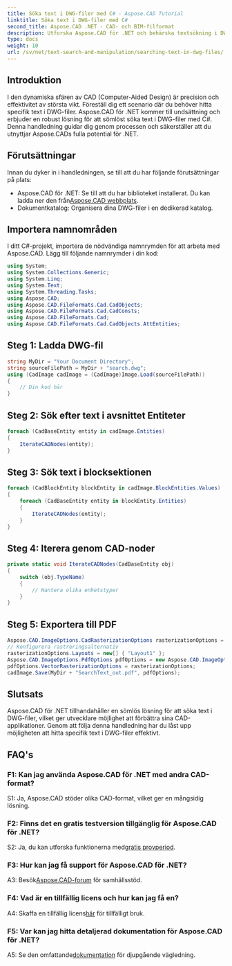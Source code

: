 ```yaml
---
title: Söka text i DWG-filer med C# - Aspose.CAD Tutorial
linktitle: Söka text i DWG-filer med C#
second_title: Aspose.CAD .NET - CAD- och BIM-filformat
description: Utforska Aspose.CAD för .NET och behärska textsökning i DWG-filer med denna steg-för-steg-guide. Öka dina CAD-applikationer idag!
type: docs
weight: 10
url: /sv/net/text-search-and-manipulation/searching-text-in-dwg-files/
---
```

## Introduktion

I den dynamiska sfären av CAD (Computer-Aided Design) är precision och effektivitet av största vikt. Föreställ dig ett scenario där du behöver hitta specifik text i DWG-filer. Aspose.CAD för .NET kommer till undsättning och erbjuder en robust lösning för att sömlöst söka text i DWG-filer med C#. Denna handledning guidar dig genom processen och säkerställer att du utnyttjar Aspose.CADs fulla potential för .NET.

## Förutsättningar

Innan du dyker in i handledningen, se till att du har följande förutsättningar på plats:
-  Aspose.CAD för .NET: Se till att du har biblioteket installerat. Du kan ladda ner den från[Aspose.CAD webbplats](https://releases.aspose.com/cad/net/).
- Dokumentkatalog: Organisera dina DWG-filer i en dedikerad katalog.

## Importera namnområden

I ditt C#-projekt, importera de nödvändiga namnrymden för att arbeta med Aspose.CAD. Lägg till följande namnrymder i din kod:

```csharp
using System;
using System.Collections.Generic;
using System.Linq;
using System.Text;
using System.Threading.Tasks;
using Aspose.CAD;
using Aspose.CAD.FileFormats.Cad.CadObjects;
using Aspose.CAD.FileFormats.Cad.CadConsts;
using Aspose.CAD.FileFormats.Cad;
using Aspose.CAD.FileFormats.Cad.CadObjects.AttEntities;
```

## Steg 1: Ladda DWG-fil

```csharp
string MyDir = "Your Document Directory";
string sourceFilePath = MyDir + "search.dwg";
using (CadImage cadImage = (CadImage)Image.Load(sourceFilePath))
{
    // Din kod här
}
```

## Steg 2: Sök efter text i avsnittet Entiteter

```csharp
foreach (CadBaseEntity entity in cadImage.Entities)
{
    IterateCADNodes(entity);
}
```

## Steg 3: Sök text i blocksektionen

```csharp
foreach (CadBlockEntity blockEntity in cadImage.BlockEntities.Values)
{
    foreach (CadBaseEntity entity in blockEntity.Entities)
    {
        IterateCADNodes(entity);
    }
}
```

## Steg 4: Iterera genom CAD-noder

```csharp
private static void IterateCADNodes(CadBaseEntity obj)
{
    switch (obj.TypeName)
    {
        // Hantera olika enhetstyper
    }
}
```

## Steg 5: Exportera till PDF

```csharp
Aspose.CAD.ImageOptions.CadRasterizationOptions rasterizationOptions = new Aspose.CAD.ImageOptions.CadRasterizationOptions();
// Konfigurera rastreringsalternativ
rasterizationOptions.Layouts = new[] { "Layout1" };
Aspose.CAD.ImageOptions.PdfOptions pdfOptions = new Aspose.CAD.ImageOptions.PdfOptions();
pdfOptions.VectorRasterizationOptions = rasterizationOptions;
cadImage.Save(MyDir + "SearchText_out.pdf", pdfOptions);
```

## Slutsats

Aspose.CAD för .NET tillhandahåller en sömlös lösning för att söka text i DWG-filer, vilket ger utvecklare möjlighet att förbättra sina CAD-applikationer. Genom att följa denna handledning har du låst upp möjligheten att hitta specifik text i DWG-filer effektivt.

## FAQ's

### F1: Kan jag använda Aspose.CAD för .NET med andra CAD-format?

S1: Ja, Aspose.CAD stöder olika CAD-format, vilket ger en mångsidig lösning.

### F2: Finns det en gratis testversion tillgänglig för Aspose.CAD för .NET?

 S2: Ja, du kan utforska funktionerna med[gratis provperiod](https://releases.aspose.com/).

### F3: Hur kan jag få support för Aspose.CAD för .NET?

 A3: Besök[Aspose.CAD-forum](https://forum.aspose.com/c/cad/19) för samhällsstöd.

### F4: Vad är en tillfällig licens och hur kan jag få en?

 A4: Skaffa en tillfällig licens[här](https://purchase.aspose.com/temporary-license/) för tillfälligt bruk.

### F5: Var kan jag hitta detaljerad dokumentation för Aspose.CAD för .NET?

 A5: Se den omfattande[dokumentation](https://reference.aspose.com/cad/net/) för djupgående vägledning.